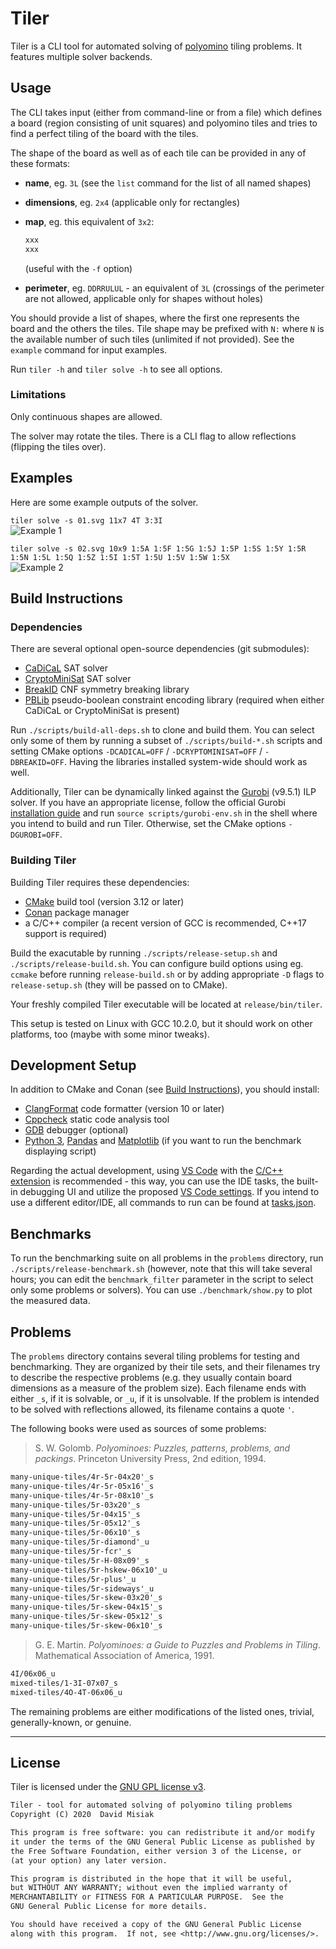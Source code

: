 # Tiler

Tiler is a CLI tool for automated solving of [polyomino](https://en.wikipedia.org/wiki/Polyomino)
tiling problems. It features multiple solver backends.

## Usage

The CLI takes input (either from command-line or from a file) which defines a board (region
consisting of unit squares) and polyomino tiles and tries to find a perfect tiling of the board with
the tiles.

The shape of the board as well as of each tile can be provided in any of these formats:

- **name**, eg. `3L` (see the `list` command for the list of all named shapes)

- **dimensions**, eg. `2x4` (applicable only for rectangles)

- **map**, eg. this equivalent of `3x2`:

  ```txt
  xxx
  xxx
  ```

  (useful with the `-f` option)

- **perimeter**, eg. `DDRRULUL` - an equivalent of `3L` (crossings of the perimeter are not allowed,
  applicable only for shapes without holes)

You should provide a list of shapes, where the first one represents the board and the others the
tiles. Tile shape may be prefixed with `N:` where `N` is the available number of such tiles
(unlimited if not provided). See the `example` command for input examples.

Run `tiler -h` and `tiler solve -h` to see all options.

### Limitations

Only continuous shapes are allowed.

The solver may rotate the tiles. There is a CLI flag to allow reflections (flipping the tiles over).

## Examples

Here are some example outputs of the solver.

`tiler solve -s 01.svg 11x7 4T 3:3I`\
![Example 1](examples/01.svg)

`tiler solve -s 02.svg 10x9 1:5A 1:5F 1:5G 1:5J 1:5P 1:5S 1:5Y 1:5R 1:5N 1:5L 1:5Q 1:5Z 1:5I 1:5T 1:5U 1:5V 1:5W 1:5X`\
![Example 2](examples/02.svg)

## Build Instructions

### Dependencies

There are several optional open-source dependencies (git submodules):

- [CaDiCaL](https://github.com/arminbiere/cadical) SAT solver
- [CryptoMiniSat](https://github.com/msoos/cryptominisat) SAT solver
- [BreakID](https://github.com/meelgroup/breakid) CNF symmetry breaking library
- [PBLib](https://github.com/master-keying/pblib) pseudo-boolean constraint encoding library
  (required when either CaDiCaL or CryptoMiniSat is present)

Run `./scripts/build-all-deps.sh` to clone and build them. You can select only some of them by
running a subset of `./scripts/build-*.sh` scripts and setting CMake options `-DCADICAL=OFF` /
`-DCRYPTOMINISAT=OFF` / `-DBREAKID=OFF`. Having the libraries installed system-wide should work as
well.

Additionally, Tiler can be dynamically linked against the
[Gurobi](https://www.gurobi.com/products/gurobi-optimizer/) (v9.5.1) ILP solver. If you have an
appropriate license, follow the official Gurobi
[installation guide](https://www.gurobi.com/documentation/9.5/quickstart_linux/index.html) and run
`source scripts/gurobi-env.sh` in the shell where you intend to build and run Tiler. Otherwise, set
the CMake options `-DGUROBI=OFF`.

### Building Tiler

Building Tiler requires these dependencies:

- [CMake](https://cmake.org/) build tool (version 3.12 or later)
- [Conan](https://conan.io/) package manager
- a C/C++ compiler (a recent version of GCC is recommended, C++17 support is required)

Build the exacutable by running `./scripts/release-setup.sh` and `./scripts/release-build.sh`. You
can configure build options using eg. `ccmake` before running `release-build.sh` or by adding
appropriate `-D` flags to `release-setup.sh` (they will be passed on to CMake).

Your freshly compiled Tiler executable will be located at `release/bin/tiler`.

This setup is tested on Linux with GCC 10.2.0, but it should work on other platforms, too (maybe
with some minor tweaks).

## Development Setup

In addition to CMake and Conan (see [Build Instructions](#build-instructions)), you should install:

- [ClangFormat](https://clang.llvm.org/docs/ClangFormat.html) code formatter (version 10 or later)
- [Cppcheck](http://cppcheck.sourceforge.net/) static code analysis tool
- [GDB](https://www.gnu.org/software/gdb/) debugger (optional)
- [Python 3](https://www.python.org/), [Pandas](https://pandas.pydata.org/) and
  [Matplotlib](https://matplotlib.org/) (if you want to run the benchmark displaying script)

Regarding the actual development, using [VS Code](https://code.visualstudio.com/) with the [C/C++
extension](https://marketplace.visualstudio.com/items?itemName=ms-vscode.cpptools) is recommended -
this way, you can use the IDE tasks, the built-in debugging UI and utilize the proposed [VS Code
settings](./.vscode/example.settings.json). If you intend to use a different editor/IDE, all
commands to run can be found at [tasks.json](./.vscode/tasks.json).

## Benchmarks

To run the benchmarking suite on all problems in the `problems` directory, run
`./scripts/release-benchmark.sh` (however, note that this will take several hours; you can edit the
`benchmark_filter` parameter in the script to select only some problems or solvers). You can use
`./benchmark/show.py` to plot the measured data.

## Problems

The `problems` directory contains several tiling problems for testing and benchmarking. They are
organized by their tile sets, and their filenames try to describe the respective problems (e.g. they
usually contain board dimensions as a measure of the problem size). Each filename ends with either
`_s`, if it is solvable, or `_u`, if it is unsolvable. If the problem is intended to be solved with
reflections allowed, its filename contains a quote `'`.

The following books were used as sources of some problems:

> S. W. Golomb. *Polyominoes: Puzzles, patterns, problems, and packings*. Princeton University Press,
2nd edition, 1994.

```txt
many-unique-tiles/4r-5r-04x20'_s
many-unique-tiles/4r-5r-05x16'_s
many-unique-tiles/4r-5r-08x10'_s
many-unique-tiles/5r-03x20'_s
many-unique-tiles/5r-04x15'_s
many-unique-tiles/5r-05x12'_s
many-unique-tiles/5r-06x10'_s
many-unique-tiles/5r-diamond'_u
many-unique-tiles/5r-fcr'_s
many-unique-tiles/5r-H-08x09'_s
many-unique-tiles/5r-hskew-06x10'_u
many-unique-tiles/5r-plus'_u
many-unique-tiles/5r-sideways'_u
many-unique-tiles/5r-skew-03x20'_s
many-unique-tiles/5r-skew-04x15'_s
many-unique-tiles/5r-skew-05x12'_s
many-unique-tiles/5r-skew-06x10'_s
```

> G. E. Martin. *Polyominoes: a Guide to Puzzles and Problems in Tiling*. Mathematical Association of
America, 1991.

```txt
4I/06x06_u
mixed-tiles/1-3I-07x07_s
mixed-tiles/4O-4T-06x06_u
```

The remaining problems are either modifications of the listed ones, trivial, generally-known, or
genuine.

---

## License

Tiler is licensed under the [GNU GPL license v3](./LICENSE).

```txt
Tiler - tool for automated solving of polyomino tiling problems
Copyright (C) 2020  David Misiak

This program is free software: you can redistribute it and/or modify
it under the terms of the GNU General Public License as published by
the Free Software Foundation, either version 3 of the License, or
(at your option) any later version.

This program is distributed in the hope that it will be useful,
but WITHOUT ANY WARRANTY; without even the implied warranty of
MERCHANTABILITY or FITNESS FOR A PARTICULAR PURPOSE.  See the
GNU General Public License for more details.

You should have received a copy of the GNU General Public License
along with this program.  If not, see <http://www.gnu.org/licenses/>.
```
